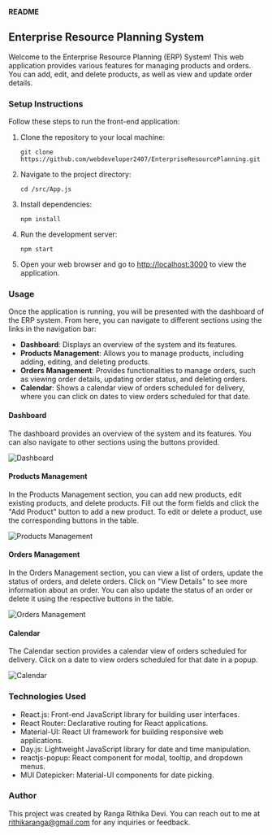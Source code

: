 **README**

## Enterprise Resource Planning System

Welcome to the Enterprise Resource Planning (ERP) System! This web application provides various features for managing products and orders. You can add, edit, and delete products, as well as view and update order details.

### Setup Instructions

Follow these steps to run the front-end application:

1. Clone the repository to your local machine:
   ```
   git clone https://github.com/webdeveloper2407/EnterpriseResourcePlanning.git
   ```
 
2. Navigate to the project directory:

   ```
   cd /src/App.js
   ```

3. Install dependencies:

   ```
   npm install
   ```

4. Run the development server:

   ```
   npm start
   ```

5. Open your web browser and go to [http://localhost:3000](http://localhost:3000) to view the application.

### Usage

Once the application is running, you will be presented with the dashboard of the ERP system. From here, you can navigate to different sections using the links in the navigation bar:

- **Dashboard**: Displays an overview of the system and its features.
- **Products Management**: Allows you to manage products, including adding, editing, and deleting products.
- **Orders Management**: Provides functionalities to manage orders, such as viewing order details, updating order status, and deleting orders.
- **Calendar**: Shows a calendar view of orders scheduled for delivery, where you can click on dates to view orders scheduled for that date.

#### Dashboard

The dashboard provides an overview of the system and its features. You can also navigate to other sections using the buttons provided.

![Dashboard](dashboard.png)

#### Products Management

In the Products Management section, you can add new products, edit existing products, and delete products. Fill out the form fields and click the "Add Product" button to add a new product. To edit or delete a product, use the corresponding buttons in the table.

![Products Management](products.png)

#### Orders Management

In the Orders Management section, you can view a list of orders, update the status of orders, and delete orders. Click on "View Details" to see more information about an order. You can also update the status of an order or delete it using the respective buttons in the table.

![Orders Management](orders.png)

#### Calendar

The Calendar section provides a calendar view of orders scheduled for delivery. Click on a date to view orders scheduled for that date in a popup.

![Calendar](calendar.png)

### Technologies Used

- React.js: Front-end JavaScript library for building user interfaces.
- React Router: Declarative routing for React applications.
- Material-UI: React UI framework for building responsive web applications.
- Day.js: Lightweight JavaScript library for date and time manipulation.
- reactjs-popup: React component for modal, tooltip, and dropdown menus.
- MUI Datepicker: Material-UI components for date picking.

### Author

This project was created by Ranga Rithika Devi. You can reach out to me at rithikaranga@gmail.com for any inquiries or feedback.
